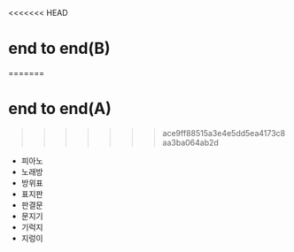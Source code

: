 <<<<<<< HEAD
# end to end(B)
=======
# end to end(A)
>>>>>>> ace9ff88515a3e4e5dd5ea4173c8aa3ba064ab2d

- 피아노
- 노래방
- 방위표
- 표지판
- 판결문
- 문지기
- 기럭지
- 지렁이